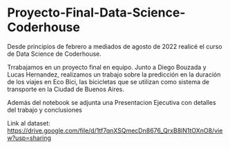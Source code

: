 # Proyecto-Final-Data-Science-Coderhouse

Desde principios de febrero a mediados de agosto de 2022 realicé el curso de Data Science de Coderhouse. 

Trrabajamos en un proyecto final en equipo.
Junto a Diego Bouzada y Lucas Hernandez, realizamos un trabajo sobre la predicción en la duración de los viajes en Eco Bici, las bicicletas que se utilizan como sistema de transporte en la Ciudad de Buenos Aires.

Además del notebook se adjunta una Presentacion Ejecutiva con detalles del trabajo y conclusiones 

Link al dataset: https://drive.google.com/file/d/1tf7qnXSQmecDn8676_QrxB8lN1tOXnO8/view?usp=sharing
